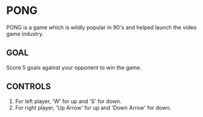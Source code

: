 # PONG
 PONG is a game which is wildly popular in 90's and helped launch the video game industry.

## GOAL
 Score 5 goals against your opponent to win the game.

## CONTROLS
 1. For left player, 'W' for up and 'S' for down.
 2. For right player, 'Up Arrow' for up and 'Down Arrow' for down.

